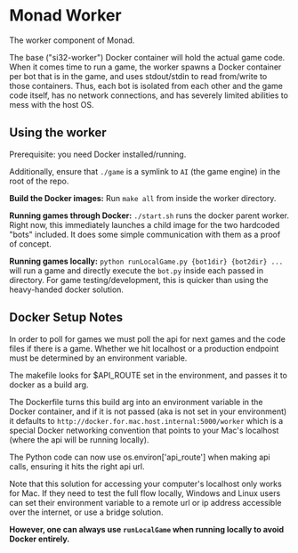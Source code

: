 # Monad Worker

The worker component of Monad.

The base ("si32-worker") Docker container will hold the actual game code.
When it comes time to run a game, the worker spawns a Docker container per bot that is in the game,
and uses stdout/stdin to read from/write to those containers. Thus, each bot is isolated from each other
and the game code itself, has no network connections, and has severely limited abilities to mess with the
host OS.

## Using the worker

Prerequisite: you need Docker installed/running.

Additionally, ensure that `./game` is a symlink to `AI` (the game engine) in the root of the repo.

**Build the Docker images:** Run `make all` from inside the worker directory.

**Running games through Docker:** `./start.sh` runs the docker parent worker. Right now, this immediately
launches a child image for the two hardcoded "bots" included. It does some simple communication with them as a
proof of concept.

**Running games locally:** `python runLocalGame.py {bot1dir} {bot2dir} ...` will run a game
and directly execute the `bot.py` inside each passed in directory. For game testing/development,
this is quicker than using the heavy-handed docker solution.

## Docker Setup Notes

In order to poll for games we must poll the api for next games and the code files if there is a game.
Whether we hit localhost or a production endpoint must be determined by an environment variable.

The makefile looks for $API_ROUTE set in the environment, and passes it to docker as a build arg.

The Dockerfile turns this build arg into an environment variable in the Docker container, and if it
is not passed (aka is not set in your environment) it defaults to
`http://docker.for.mac.host.internal:5000/worker`
which is a special Docker networking convention that points to your Mac's localhost
(where the api will be running locally).

The Python code can now use os.environ['api_route'] when making api calls, ensuring it hits the right api url.

Note that this solution for accessing your computer's localhost only works for Mac. If they need
to test the full flow locally, Windows and Linux users can set their environment variable to a
remote url or ip address accessible over the internet, or use a bridge solution.

**However, one can always use `runLocalGame` when running locally to avoid Docker entirely.**
